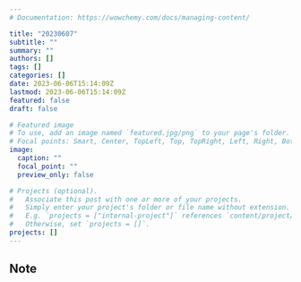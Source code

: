 ```yaml
---
# Documentation: https://wowchemy.com/docs/managing-content/

title: "20230607"
subtitle: ""
summary: ""
authors: []
tags: []
categories: []
date: 2023-06-06T15:14:09Z
lastmod: 2023-06-06T15:14:09Z
featured: false
draft: false

# Featured image
# To use, add an image named `featured.jpg/png` to your page's folder.
# Focal points: Smart, Center, TopLeft, Top, TopRight, Left, Right, BottomLeft, Bottom, BottomRight.
image:
  caption: ""
  focal_point: ""
  preview_only: false

# Projects (optional).
#   Associate this post with one or more of your projects.
#   Simply enter your project's folder or file name without extension.
#   E.g. `projects = ["internal-project"]` references `content/project/deep-learning/index.md`.
#   Otherwise, set `projects = []`.
projects: []
---
```


## Note

